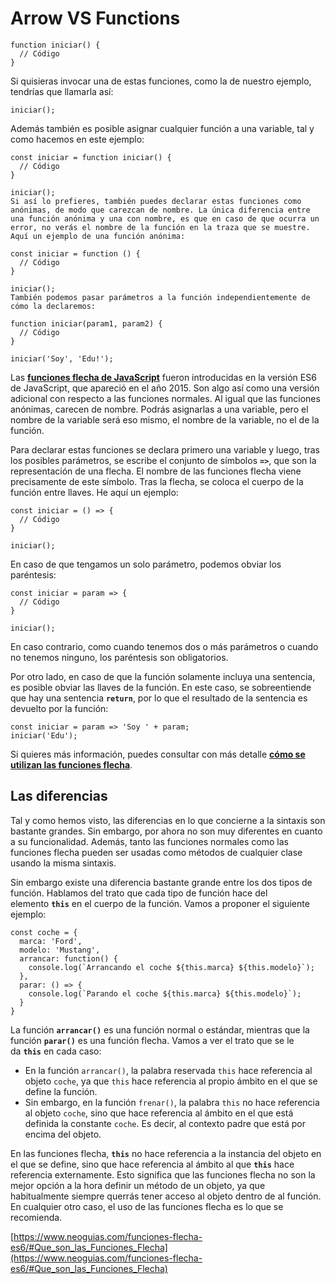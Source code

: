 # Arrow VS Functions

```
function iniciar() {
  // Código
}
```

Si quisieras invocar una de estas funciones, como la de nuestro ejemplo, tendrías que llamarla así:

```
iniciar();
```

Además también es posible asignar cualquier función a una variable, tal y como hacemos en este ejemplo:

```
const iniciar = function iniciar() {
  // Código
}

iniciar();
Si así lo prefieres, también puedes declarar estas funciones como anónimas, de modo que carezcan de nombre. La única diferencia entre una función anónima y una con nombre, es que en caso de que ocurra un error, no verás el nombre de la función en la traza que se muestre. Aquí un ejemplo de una función anónima:

const iniciar = function () {
  // Código
}

iniciar();
También podemos pasar parámetros a la función independientemente de cómo la declaremos:

function iniciar(param1, param2) {
  // Código
}

iniciar('Soy', 'Edu!');
```

Las **[funciones flecha de JavaScript](https://www.neoguias.com/funciones-flecha-es6/)** fueron introducidas en la versión ES6 de JavaScript, que apareció en el año 2015. Son algo así como una versión adicional con respecto a las funciones normales. Al igual que las funciones anónimas, carecen de nombre. Podrás asignarlas a una variable, pero el nombre de la variable será eso mismo, el nombre de la variable, no el de la función.

Para declarar estas funciones se declara primero una variable y luego, tras los posibles parámetros, se escribe el conjunto de símbolos **`=>`**, que son la representación de una flecha. El nombre de las funciones flecha viene precisamente de este símbolo. Tras la flecha, se coloca el cuerpo de la función entre llaves. He aquí un ejemplo:

```
const iniciar = () => {
  // Código
}

iniciar();
```

En caso de que tengamos un solo parámetro, podemos obviar los paréntesis:

```
const iniciar = param => {
  // Código
}

iniciar();
```

En caso contrario, como cuando tenemos dos o más parámetros o cuando no tenemos ninguno, los paréntesis son obligatorios.

Por otro lado, en caso de que la función solamente incluya una sentencia, es posible obviar las llaves de la función. En este caso, se sobreentiende que hay una sentencia **`return`**, por lo que el resultado de la sentencia es devuelto por la función:

```
const iniciar = param => 'Soy ' + param;
iniciar('Edu');
```

Si quieres más información, puedes consultar con más detalle **[cómo se utilizan las funciones flecha](https://www.neoguias.com/funciones-flecha-es6/)**.

## **Las diferencias**

Tal y como hemos visto, las diferencias en lo que concierne a la sintaxis son bastante grandes. Sin embargo, por ahora no son muy diferentes en cuanto a su funcionalidad. Además, tanto las funciones normales como las funciones flecha pueden ser usadas como métodos de cualquier clase usando la misma sintaxis.

Sin embargo existe una diferencia bastante grande entre los dos tipos de función. Hablamos del trato que cada tipo de función hace del elemento **`this`** en el cuerpo de la función. Vamos a proponer el siguiente ejemplo:

```
const coche = {
  marca: 'Ford',
  modelo: 'Mustang',
  arrancar: function() {
    console.log(`Arrancando el coche ${this.marca} ${this.modelo}`);
  },
  parar: () => {
    console.log(`Parando el coche ${this.marca} ${this.modelo}`);
  }
}
```

La función **`arrancar()`** es una función normal o estándar, mientras que la función **`parar()`** es una función flecha. Vamos a ver el trato que se le da **`this`** en cada caso:

- En la función `arrancar()`, la palabra reservada `this` hace referencia al objeto `coche`, ya que `this` hace referencia al propio ámbito en el que se define la función.
- Sin embargo, en la función `frenar()`, la palabra `this` no hace referencia al objeto `coche`, sino que hace referencia al ámbito en el que está definida la constante `coche`. Es decir, al contexto padre que está por encima del objeto.

En las funciones flecha, **`this`** no hace referencia a la instancia del objeto en el que se define, sino que hace referencia al ámbito al que **`this`** hace referencia externamente. Esto significa que las funciones flecha no son la mejor opción a la hora definir un método de un objeto, ya que habitualmente siempre querrás tener acceso al objeto dentro de al función. En cualquier otro caso, el uso de las funciones flecha es lo que se recomienda.

[https://www.neoguias.com/funciones-flecha-es6/#Que_son_las_Funciones_Flecha](https://www.neoguias.com/funciones-flecha-es6/#Que_son_las_Funciones_Flecha)